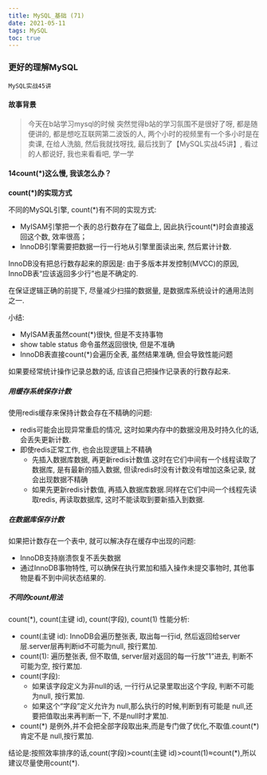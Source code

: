 ```yaml
---
title: MySQL_基础 (71)
date: 2021-05-11
tags: MySQL
toc: true
---
```


### 更好的理解MySQL
    MySQL实战45讲

<!-- more -->

#### 故事背景
> 今天在b站学习mysql的时候 突然觉得b站的学习氛围不是很好了呀, 都是随便讲的, 都是想吃互联网第二波饭的人, 两个小时的视频里有一个多小时是在卖课,  在给人洗脑, 然后我就找呀找, 最后找到了【MySQL实战45讲】, 看过的人都说好, 我也来看看吧, 学一学

#### 14count(*)这么慢, 我该怎么办？

**count(*)的实现方式**

不同的MySQL引擎, count(*)有不同的实现方式: 

- MyISAM引擎把一个表的总行数存在了磁盘上, 因此执行count(*)时会直接返回这个数, 效率很高；
- InnoDB引擎需要把数据一行一行地从引擎里面读出来, 然后累计计数.

InnoDB没有把总行数存起来的原因是: 由于多版本并发控制(MVCC)的原因, InnoDB表“应该返回多少行”也是不确定的.

在保证逻辑正确的前提下, 尽量减少扫描的数据量, 是数据库系统设计的通用法则之一.

小结: 

- MyISAM表虽然count(*)很快, 但是不支持事物
- show table status 命令虽然返回很快, 但是不准确
- InnoDB表直接count(*)会遍历全表, 虽然结果准确, 但会导致性能问题

如果要经常统计操作记录总数的话, 应该自己把操作记录表的行数存起来.


##### 用缓存系统保存计数

使用redis缓存来保持计数会存在不精确的问题: 

- redis可能会出现异常重启的情况, 这时如果内存中的数据没用及时持久化的话, 会丢失更新计数.
- 即使redis正常工作, 也会出现逻辑上不精确
	- 先插入数据库数据, 再更新redis计数值.这时在它们中间有一个线程读取了数据库, 是有最新的插入数据, 但读redis时没有计数没有增加这条记录, 就会出现数据不精确
	- 如果先更新redis计数值, 再插入数据库数据.同样在它们中间一个线程先读取redis, 再读取数据库, 这时不能读取到要新插入到数据.


##### 在数据库保存计数

如果把计数存在一个表中, 就可以解决存在缓存中出现的问题: 

- InnoDB支持崩溃恢复不丢失数据
- 通过InnoDB事物特性, 可以确保在执行累加和插入操作未提交事物时, 其他事物是看不到中间状态结果的.

##### 不同的count用法

count(*), count(主键 id), count(字段), count(1) 性能分析: 

- count(主键 id): InnoDB会遍历整张表, 取出每一行id, 然后返回给server层.server层再判断id不可能为null, 按行累加.
- count(1): 遍历整张表, 但不取值, server层对返回的每一行放”1”进去, 判断不可能为空, 按行累加.
- count(字段): 
	- 如果该字段定义为非null的话, 一行行从记录里取出这个字段, 判断不可能为null, 按行累加.
	- 如果这个“字段”定义允许为 null,那么执行的时候,判断到有可能是 null,还要把值取出来再判断一下, 不是null时才累加.
- count(\*) 是例外,并不会把全部字段取出来,而是专门做了优化,不取值.count(*) 肯定不是 null,按行累加.

结论是:按照效率排序的话,count(字段)&gt;count(主键 id)&gt;count(1)≈count(\*),所以建议尽量使用count(*).

